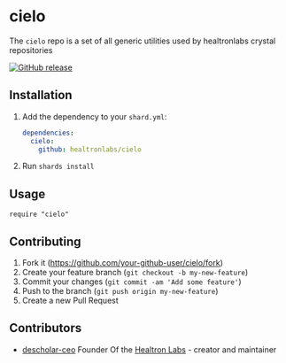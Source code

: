 # cielo

The `cielo` repo is a set of all generic utilities used by healtronlabs crystal repositories

[![GitHub release](https://img.shields.io/github/release/healtronlabs/cielo.svg)](https://github.com/healtronlabs/cielo/releases)

## Installation

1. Add the dependency to your `shard.yml`:

   ```yaml
   dependencies:
     cielo:
       github: healtronlabs/cielo
   ```

2. Run `shards install`

## Usage

```crystal
require "cielo"
```

## Contributing

1. Fork it (<https://github.com/your-github-user/cielo/fork>)
2. Create your feature branch (`git checkout -b my-new-feature`)
3. Commit your changes (`git commit -am 'Add some feature'`)
4. Push to the branch (`git push origin my-new-feature`)
5. Create a new Pull Request

## Contributors

- [descholar-ceo](https://github.com/descholar-ceo) Founder Of the [Healtron Labs](https://github.com/healtronlabs) - creator and maintainer
